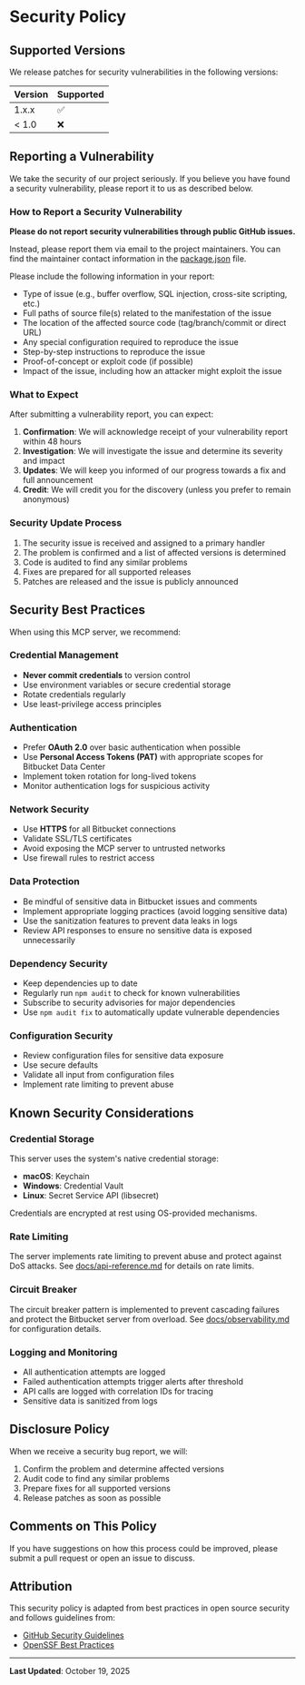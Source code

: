 # Security Policy

## Supported Versions

We release patches for security vulnerabilities in the following versions:

| Version | Supported          |
| ------- | ------------------ |
| 1.x.x   | :white_check_mark: |
| < 1.0   | :x:                |

## Reporting a Vulnerability

We take the security of our project seriously. If you believe you have found a security vulnerability, please report it to us as described below.

### How to Report a Security Vulnerability

**Please do not report security vulnerabilities through public GitHub issues.**

Instead, please report them via email to the project maintainers. You can find the maintainer contact information in the [package.json](package.json) file.

Please include the following information in your report:

- Type of issue (e.g., buffer overflow, SQL injection, cross-site scripting, etc.)
- Full paths of source file(s) related to the manifestation of the issue
- The location of the affected source code (tag/branch/commit or direct URL)
- Any special configuration required to reproduce the issue
- Step-by-step instructions to reproduce the issue
- Proof-of-concept or exploit code (if possible)
- Impact of the issue, including how an attacker might exploit the issue

### What to Expect

After submitting a vulnerability report, you can expect:

1. **Confirmation**: We will acknowledge receipt of your vulnerability report within 48 hours
2. **Investigation**: We will investigate the issue and determine its severity and impact
3. **Updates**: We will keep you informed of our progress towards a fix and full announcement
4. **Credit**: We will credit you for the discovery (unless you prefer to remain anonymous)

### Security Update Process

1. The security issue is received and assigned to a primary handler
2. The problem is confirmed and a list of affected versions is determined
3. Code is audited to find any similar problems
4. Fixes are prepared for all supported releases
5. Patches are released and the issue is publicly announced

## Security Best Practices

When using this MCP server, we recommend:

### Credential Management

- **Never commit credentials** to version control
- Use environment variables or secure credential storage
- Rotate credentials regularly
- Use least-privilege access principles

### Authentication

- Prefer **OAuth 2.0** over basic authentication when possible
- Use **Personal Access Tokens (PAT)** with appropriate scopes for Bitbucket Data Center
- Implement token rotation for long-lived tokens
- Monitor authentication logs for suspicious activity

### Network Security

- Use **HTTPS** for all Bitbucket connections
- Validate SSL/TLS certificates
- Avoid exposing the MCP server to untrusted networks
- Use firewall rules to restrict access

### Data Protection

- Be mindful of sensitive data in Bitbucket issues and comments
- Implement appropriate logging practices (avoid logging sensitive data)
- Use the sanitization features to prevent data leaks in logs
- Review API responses to ensure no sensitive data is exposed unnecessarily

### Dependency Security

- Keep dependencies up to date
- Regularly run `npm audit` to check for known vulnerabilities
- Subscribe to security advisories for major dependencies
- Use `npm audit fix` to automatically update vulnerable dependencies

### Configuration Security

- Review configuration files for sensitive data exposure
- Use secure defaults
- Validate all input from configuration files
- Implement rate limiting to prevent abuse

## Known Security Considerations

### Credential Storage

This server uses the system's native credential storage:
- **macOS**: Keychain
- **Windows**: Credential Vault
- **Linux**: Secret Service API (libsecret)

Credentials are encrypted at rest using OS-provided mechanisms.

### Rate Limiting

The server implements rate limiting to prevent abuse and protect against DoS attacks. See [docs/api-reference.md](docs/api-reference.md) for details on rate limits.

### Circuit Breaker

The circuit breaker pattern is implemented to prevent cascading failures and protect the Bitbucket server from overload. See [docs/observability.md](docs/observability.md) for configuration details.

### Logging and Monitoring

- All authentication attempts are logged
- Failed authentication attempts trigger alerts after threshold
- API calls are logged with correlation IDs for tracing
- Sensitive data is sanitized from logs

## Disclosure Policy

When we receive a security bug report, we will:

1. Confirm the problem and determine affected versions
2. Audit code to find any similar problems
3. Prepare fixes for all supported versions
4. Release patches as soon as possible

## Comments on This Policy

If you have suggestions on how this process could be improved, please submit a pull request or open an issue to discuss.

## Attribution

This security policy is adapted from best practices in open source security and follows guidelines from:

- [GitHub Security Guidelines](https://docs.github.com/en/code-security/getting-started/adding-a-security-policy-to-your-repository)
- [OpenSSF Best Practices](https://bestpractices.coreinfrastructure.org/)

---

**Last Updated**: October 19, 2025
